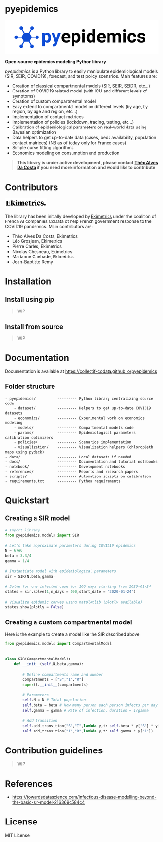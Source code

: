 # pyepidemics
![logo](docs/docs/img/logo_pyepidemics.png)

**Open-source epidemics modeling Python library**

*pyepidemics* is a Python library to easily manipulate epidemiological models (SIR, SEIR, COVID19), forecast, and test policy scenarios. Main features are: 
- Creation of classical compartmental models (SIR, SEIR, SEIDR, etc...)
- Creation of COVID19 related model (with ICU and different levels of symptoms)
- Creation of custom compartmental model
- Easy extend to compartmental model on different levels (by age, by region, by age and region, etc...)
- Implementation of contact matrices
- Implementation of policies (lockdown, tracing, testing, etc...)
- Calibration of epidemiological parameters on real-world data using Bayesian optimization 
- Data helpers to get up-to-date data (cases, beds availability, population contact matrices) (NB as of today only for France cases)
- Simple curve fitting algorithms
- Economics modeling on consumption and production

> **This library is under active development, please contact [Théo Alves Da Costa](mailto:theo.alvesdacosta@ekimetrics.com) if you need more information and would like to contribute**



# Contributors
![](docs/docs/img/ekimetrics.png)

The library has been initially developed by [Ekimetrics](www.ekimetrics.com) under the coalition of French AI companies CoData ot help French government response to the COVID19 pandemics. Main contributors are:
- [Théo Alves Da Costa](mailto:theo.alvesdacosta@ekimetrics.com), Ekimetrics
- Léo Grosjean, Ekimetrics
- Pierre Carles, Ekimetrics
- Nicolas Chesneau, Ekimetrics
- Marianne Chehade, Ekimetrics
- Jean-Baptiste Remy

# Installation

## Install using pip
> WIP

## Install from source
> WIP


# Documentation
Documentation is available at https://collectif-codata.github.io/pyepidemics

## Folder structure
```
- pyepidemics/          --------- Python library centralizing source code
    - dataset/          --------- Helpers to get up-to-date COVID19 datasets
    - economics/        --------- Experimental work on economics modeling
    - models/           --------- Compartmental models code
    - params/           --------- Epidemiological parameters calibration optimizers
    - policies/         --------- Scenarios implementation
    - visualization/    --------- Visualization helpers (chloropleth maps using pydeck)
- data/                 --------- Local datasets if needed
- docs/                 --------- Documentation and tutorial notebooks
- notebook/             --------- Development notebooks
- references/           --------- Reports and research papers
- scripts/              --------- Automation scripts on calibration
- requirements.txt      --------- Python requirements 
```


# Quickstart
## Creating a SIR model

```python
# Import library
from pyepidemics.models import SIR

# Let's take approximate parameters during COVID19 epidemics
N = 67e6
beta = 3.3/4
gamma = 1/4

# Instantiate model with epidemiological parameters
sir = SIR(N,beta,gamma)

# Solve for one infected case for 100 days starting from 2020-01-24
states = sir.solve(1,n_days = 100,start_date = "2020-01-24")

# Visualize epidemic curves using matplotlib (plotly available)
states.show(plotly = False)
```

## Creating a custom compartmental model
Here is the example to create a model like the SIR described above

```python
from pyepidemics.models import CompartmentalModel


class SIR(CompartmentalModel):
    def __init__(self,N,beta,gamma):
        
        # Define compartments name and number
        compartments = ["S","I","R"]
        super().__init__(compartments)

        # Parameters
        self.N = N # Total population
        self.beta = beta # How many person each person infects per day
        self.gamma = gamma # Rate of infection, duration = 1/gamma
        
        # Add transition
        self.add_transition("S","I",lambda y,t: self.beta * y["S"] * y["I"] / self.N)
        self.add_transition("I","R",lambda y,t: self.gamma * y["I"])

```

# Contribution guidelines
> WIP

# References
- https://towardsdatascience.com/infectious-disease-modelling-beyond-the-basic-sir-model-216369c584c4



# License
MIT License
